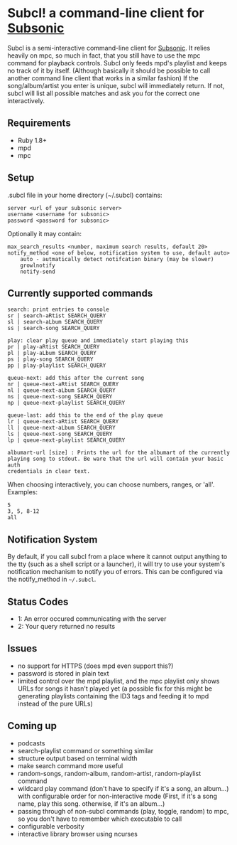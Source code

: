 Subcl! a command-line client for [Subsonic][sub]
==================================================

Subcl is a semi-interactive command-line client for [Subsonic][sub]. It relies
heavily on mpc, so much in fact, that you still have to use the mpc command for
playback controls. Subcl only feeds mpd's playlist and keeps no track of it by
itself. (Although basically it should be possible to call another command line
		client that works in a similar fashion) If the song/album/artist you enter
is unique, subcl will immediately return. If not, subcl will list all possible
matches and ask you for the correct one interactively.

Requirements
------------
- Ruby 1.8+
- mpd
- mpc

Setup
-----
.subcl file in your home directory (~/.subcl) contains:

	server <url of your subsonic server>
	username <username for subsonic>
	password <password for subsonic>

Optionally it may contain:

	max_search_results <number, maximum search results, default 20>
	notify_method <one of below, notification system to use, default auto>
		auto - autmatically detect notifcation binary (may be slower)
		growlnotify
		notify-send

Currently supported commands
----------------------------
	search: print entries to console
	sr | search-aRtist SEARCH_QUERY
	sl | search-aLbum SEARCH_QUERY
	ss | search-song SEARCH_QUERY

	play: clear play queue and immediately start playing this
	pr | play-aRtist SEARCH_QUERY
	pl | play-aLbum SEARCH_QUERY
	ps | play-song SEARCH_QUERY
	pp | play-playlist SEARCH_QUERY

	queue-next: add this after the current song
	nr | queue-next-aRtist SEARCH_QUERY
	nl | queue-next-aLbum SEARCH_QUERY
	ns | queue-next-song SEARCH_QUERY
	np | queue-next-playlist SEARCH_QUERY

	queue-last: add this to the end of the play queue
	lr | queue-next-aRtist SEARCH_QUERY
	ll | queue-next-aLbum SEARCH_QUERY
	ls | queue-next-song SEARCH_QUERY
	lp | queue-next-playlist SEARCH_QUERY

	albumart-url [size] : Prints the url for the albumart of the currently
	playing song to stdout. Be ware that the url will contain your basic auth
	credentials in clear text.

When choosing interactively, you can choose numbers, ranges, or 'all'. Examples:

	5
	3, 5, 8-12
	all

Notification System
-------------------
By default, if you call subcl from a place where it cannot output anything to
the tty (such as a shell script or a launcher), it will try to use your
system's notification mechanism to notify you of errors. This can be configured
via the notify_method in `~/.subcl`.


Status Codes
------------
- 1: An error occured communicating with the server
- 2: Your query returned no results

Issues
------
- no support for HTTPS (does mpd even support this?)
- password is stored in plain text
- limited control over the mpd playlist, and the mpc playlist only shows URLs
	for songs it hasn't played yet (a possible fix for this might be generating
			playlists containing the ID3 tags and feeding it to mpd instead of the
			pure URLs)

Coming up
---------
- podcasts
- search-playlist command or something similar
- structure output based on terminal width
- make search command more useful
- random-songs, random-album, random-artist, random-playlist command
- wildcard play command (don't have to specify if it's a song, an album...)
	with configurable order for non-interactive mode (First, if it's a song name,
			play this song. otherwise, if it's an album...)
- passing through of non-subcl commands (play, toggle, random) to mpc, so you
	don't have to remember which executable to call
- configurable verbosity
- interactive library browser using ncurses

[sub]: http://subsonic.org
